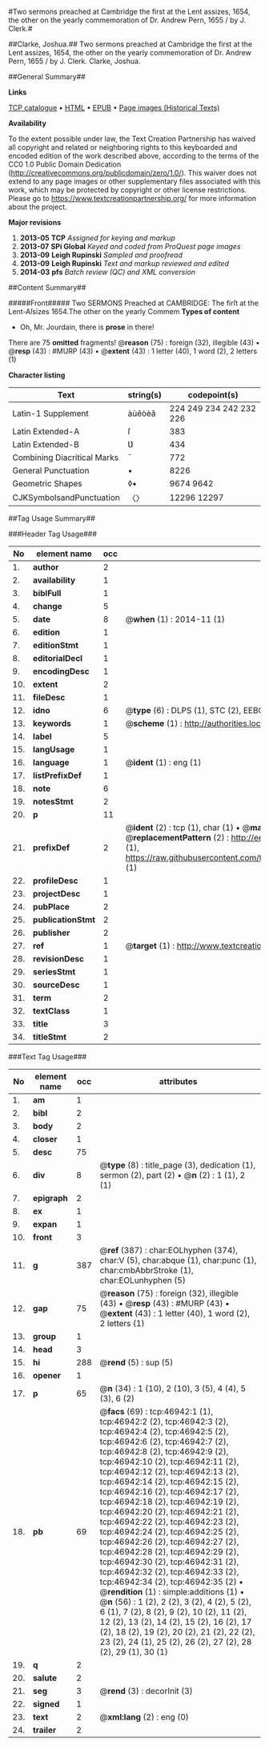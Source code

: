 #Two sermons preached at Cambridge the first at the Lent assizes, 1654, the other on the yearly commemoration of Dr. Andrew Pern, 1655 / by J. Clerk.#

##Clarke, Joshua.##
Two sermons preached at Cambridge the first at the Lent assizes, 1654, the other on the yearly commemoration of Dr. Andrew Pern, 1655 / by J. Clerk.
Clarke, Joshua.

##General Summary##

**Links**

[TCP catalogue](http://www.ota.ox.ac.uk/tcp/)  • 
[HTML](http://tei.it.ox.ac.uk/tcp/Texts-HTML/free/A33/A33283.html)  • 
[EPUB](http://tei.it.ox.ac.uk/tcp/Texts-EPUB/free/A33/A33283.epub) • 
[Page images (Historical Texts)](https://historicaltexts.jisc.ac.uk/eebo-11228651e)

**Availability**

To the extent possible under law, the Text Creation Partnership has waived all copyright and related or neighboring rights to this keyboarded and encoded edition of the work described above, according to the terms of the CC0 1.0 Public Domain Dedication (http://creativecommons.org/publicdomain/zero/1.0/). This waiver does not extend to any page images or other supplementary files associated with this work, which may be protected by copyright or other license restrictions. Please go to https://www.textcreationpartnership.org/ for more information about the project.

**Major revisions**

1. __2013-05__ __TCP__ *Assigned for keying and markup*
1. __2013-07__ __SPi Global__ *Keyed and coded from ProQuest page images*
1. __2013-09__ __Leigh Rupinski__ *Sampled and proofread*
1. __2013-09__ __Leigh Rupinski__ *Text and markup reviewed and edited*
1. __2014-03__ __pfs__ *Batch review (QC) and XML conversion*

##Content Summary##

#####Front#####
Two SERMONS Preached at CAMBRIDGE: The firſt at the Lent-Aſsizes 1654.The other on the yearly Commem
**Types of content**

  * Oh, Mr. Jourdain, there is **prose** in there!

There are 75 **omitted** fragments! 
 @__reason__ (75) : foreign (32), illegible (43)  •  @__resp__ (43) : #MURP (43)  •  @__extent__ (43) : 1 letter (40), 1 word (2), 2 letters (1)

**Character listing**


|Text|string(s)|codepoint(s)|
|---|---|---|
|Latin-1 Supplement|àùêòèâ|224 249 234 242 232 226|
|Latin Extended-A|ſ|383|
|Latin Extended-B|Ʋ|434|
|Combining             Diacritical Marks|̄|772|
|General Punctuation|•|8226|
|Geometric Shapes|◊▪|9674 9642|
|CJKSymbolsandPunctuation|〈〉|12296 12297|

##Tag Usage Summary##

###Header Tag Usage###

|No|element name|occ|attributes|
|---|---|---|---|
|1.|__author__|2||
|2.|__availability__|1||
|3.|__biblFull__|1||
|4.|__change__|5||
|5.|__date__|8| @__when__ (1) : 2014-11 (1)|
|6.|__edition__|1||
|7.|__editionStmt__|1||
|8.|__editorialDecl__|1||
|9.|__encodingDesc__|1||
|10.|__extent__|2||
|11.|__fileDesc__|1||
|12.|__idno__|6| @__type__ (6) : DLPS (1), STC (2), EEBO-CITATION (1), OCLC (1), VID (1)|
|13.|__keywords__|1| @__scheme__ (1) : http://authorities.loc.gov/ (1)|
|14.|__label__|5||
|15.|__langUsage__|1||
|16.|__language__|1| @__ident__ (1) : eng (1)|
|17.|__listPrefixDef__|1||
|18.|__note__|6||
|19.|__notesStmt__|2||
|20.|__p__|11||
|21.|__prefixDef__|2| @__ident__ (2) : tcp (1), char (1)  •  @__matchPattern__ (2) : ([0-9\-]+):([0-9IVX]+) (1), (.+) (1)  •  @__replacementPattern__ (2) : http://eebo.chadwyck.com/downloadtiff?vid=$1&page=$2 (1), https://raw.githubusercontent.com/textcreationpartnership/Texts/master/tcpchars.xml#$1 (1)|
|22.|__profileDesc__|1||
|23.|__projectDesc__|1||
|24.|__pubPlace__|2||
|25.|__publicationStmt__|2||
|26.|__publisher__|2||
|27.|__ref__|1| @__target__ (1) : http://www.textcreationpartnership.org/docs/. (1)|
|28.|__revisionDesc__|1||
|29.|__seriesStmt__|1||
|30.|__sourceDesc__|1||
|31.|__term__|2||
|32.|__textClass__|1||
|33.|__title__|3||
|34.|__titleStmt__|2||


###Text Tag Usage###

|No|element name|occ|attributes|
|---|---|---|---|
|1.|__am__|1||
|2.|__bibl__|2||
|3.|__body__|2||
|4.|__closer__|1||
|5.|__desc__|75||
|6.|__div__|8| @__type__ (8) : title_page (3), dedication (1), sermon (2), part (2)  •  @__n__ (2) : 1 (1), 2 (1)|
|7.|__epigraph__|2||
|8.|__ex__|1||
|9.|__expan__|1||
|10.|__front__|3||
|11.|__g__|387| @__ref__ (387) : char:EOLhyphen (374), char:V (5), char:abque (1), char:punc (1), char:cmbAbbrStroke (1), char:EOLunhyphen (5)|
|12.|__gap__|75| @__reason__ (75) : foreign (32), illegible (43)  •  @__resp__ (43) : #MURP (43)  •  @__extent__ (43) : 1 letter (40), 1 word (2), 2 letters (1)|
|13.|__group__|1||
|14.|__head__|3||
|15.|__hi__|288| @__rend__ (5) : sup (5)|
|16.|__opener__|1||
|17.|__p__|65| @__n__ (34) : 1 (10), 2 (10), 3 (5), 4 (4), 5 (3), 6 (2)|
|18.|__pb__|69| @__facs__ (69) : tcp:46942:1 (1), tcp:46942:2 (2), tcp:46942:3 (2), tcp:46942:4 (2), tcp:46942:5 (2), tcp:46942:6 (2), tcp:46942:7 (2), tcp:46942:8 (2), tcp:46942:9 (2), tcp:46942:10 (2), tcp:46942:11 (2), tcp:46942:12 (2), tcp:46942:13 (2), tcp:46942:14 (2), tcp:46942:15 (2), tcp:46942:16 (2), tcp:46942:17 (2), tcp:46942:18 (2), tcp:46942:19 (2), tcp:46942:20 (2), tcp:46942:21 (2), tcp:46942:22 (2), tcp:46942:23 (2), tcp:46942:24 (2), tcp:46942:25 (2), tcp:46942:26 (2), tcp:46942:27 (2), tcp:46942:28 (2), tcp:46942:29 (2), tcp:46942:30 (2), tcp:46942:31 (2), tcp:46942:32 (2), tcp:46942:33 (2), tcp:46942:34 (2), tcp:46942:35 (2)  •  @__rendition__ (1) : simple:additions (1)  •  @__n__ (56) : 1 (2), 2 (2), 3 (2), 4 (2), 5 (2), 6 (1), 7 (2), 8 (2), 9 (2), 10 (2), 11 (2), 12 (2), 13 (2), 14 (2), 15 (2), 16 (2), 17 (2), 18 (2), 19 (2), 20 (2), 21 (2), 22 (2), 23 (2), 24 (1), 25 (2), 26 (2), 27 (2), 28 (2), 29 (1), 30 (1)|
|19.|__q__|2||
|20.|__salute__|2||
|21.|__seg__|3| @__rend__ (3) : decorInit (3)|
|22.|__signed__|1||
|23.|__text__|2| @__xml:lang__ (2) : eng (0)|
|24.|__trailer__|2||

